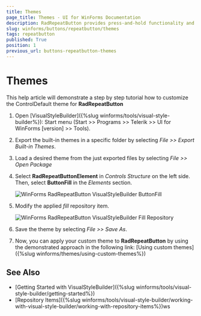```yaml
---
title: Themes
page_title: Themes - UI for WinForms Documentation
description: RadRepeatButton provides press-and-hold functionality and it is an ideal UI element for allowing users to control an increasing or decreasing value, such as volume or brightness. 
slug: winforms/buttons/repeatbutton/themes
tags: repeatbutton
published: True
position: 1
previous_url: buttons-repeatbutton-themes
---
```


# Themes

This help article will demonstrate a step by step tutorial how to customize the ControlDefault theme for __RadRepeatButton__ 

1. Open [VisualStyleBuilder]({%slug winforms/tools/visual-style-builder%}): Start menu (Start >> Programs >> Telerik >> UI for WinForms [version] >> Tools).

1. Export the built-in themes in a specific folder by selecting *File >> Export Built-in Themes*.

1. Load a desired theme from the just exported files by selecting *File >> Open Package*

1. Select __RadRepeatButtonElement__ in *Controls Structure* on the left side. Then, select __ButtonFill__ in the *Elements* section.

	![WinForms RadRepeatButton VisualStyleBuilder ButtonFill](images/repeatbutton-customizing-appearance-themes001.png)

1. Modify the applied *fill* repository item. 

	![WinForms RadRepeatButton VisualStyleBuilder Fill Repository](images/repeatbutton-customizing-appearance-themes002.png)

1. Save the theme by selecting *File >> Save As*.

1. Now, you can apply your custom theme to __RadRepeatButton__ by using the demonstrated approach in the following link: [Using custom themes]({%slug winforms/themes/using-custom-themes%})
 

## See Also

* [Getting Started with VisualStyleBuilder]({%slug winforms/tools/visual-style-builder/getting-started%})
* [Repository Items]({%slug winforms/tools/visual-style-builder/working-with-visual-style-builder/working-with-repository-items%})ws

